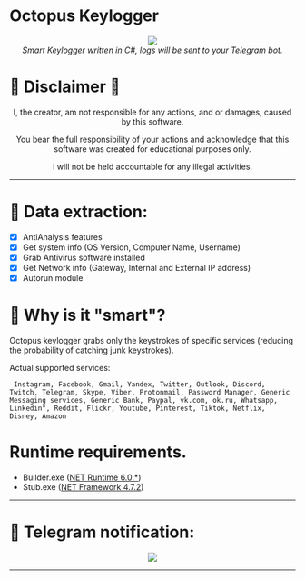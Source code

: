 # Octopus Keylogger
<p align="center">
  <img src="https://i.ibb.co/Yyv9Jjq/logo.png"> <br>
  <i>Smart Keylogger written in C#, logs will be sent to your Telegram bot.</i>
</p>


# :rotating_light: Disclaimer :rotating_light:
<p align="center">I, the creator, am not responsible for any actions, and or damages, caused by this software.</p>
<p align="center">You bear the full responsibility of your actions and acknowledge that this software was created for educational purposes only.</p>
<p align="center">I will not be held accountable for any illegal activities.</p>



***

# :octopus: Data extraction:
- [x] AntiAnalysis features
- [x] Get system info (OS Version, Computer Name, Username)
- [x] Grab Antivirus software installed
- [x] Get Network info (Gateway, Internal and External IP address)
- [x] Autorun module

# :brain: Why is it "smart"?
Octopus keylogger grabs only the keystrokes of specific services (reducing the probability of catching junk keystrokes).

Actual supported services:

``` Instagram, Facebook, Gmail, Yandex, Twitter, Outlook, Discord, Twitch, Telegram, Skype, Viber, Protonmail, Password Manager, Generic Messaging services, Generic Bank, Paypal, vk.com, ok.ru, Whatsapp, Linkedin", Reddit, Flickr, Youtube, Pinterest, Tiktok, Netflix, Disney, Amazon```

 # Runtime requirements.
 - Builder.exe ([NET Runtime 6.0.*](https://dotnet.microsoft.com/en-us/download/dotnet/6.0))
 - Stub.exe ([NET Framework 4.7.2](https://dotnet.microsoft.com/en-us/download/dotnet-framework/net472))

***

# :calling: Telegram notification:
<p align="center">
  <img src="https://i.ibb.co/cY5Bmqx/telegram-Bot.jpg">
</p>

***
